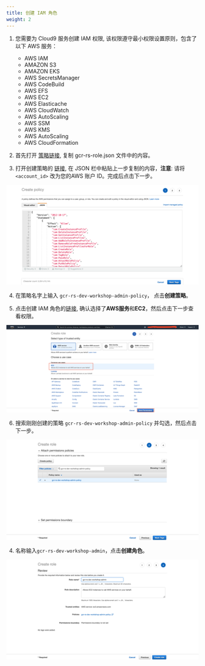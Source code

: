 ```yaml
---
title: 创建 IAM 角色
weight: 2
---
```


1. 您需要为 Cloud9 服务创建 IAM 权限, 该权限遵守最小权限设置原则，包含了以下 AWS 服务：
   - AWS IAM
   - AMAZON S3
   - AMAZON EKS
   - AWS SecretsManager
   - AWS CodeBuild
   - AWS EFS
   - AWS EC2
   - AWS Elasticache
   - AWS CloudWatch
   - AWS AutoScaling
   - AWS SSM
   - AWS KMS
   - AWS AutoScaling
   - AWS CloudFormation
   
2. 首先打开 [策略链接](https://github.com/gcr-solutions/recommender-system-dev-workshop-code/blob/main/scripts/role/gcr-rs-role.json), 复制 gcr-rs-role.json 文件中的内容。

3. 打开创建策略的 [链接](https://console.aws.amazon.com/iam/home#/policies$new?step=edit), 在 JSON 栏中粘贴上一步复制的内容，**注意**: 请将 `<account_id>` 改为您的AWS 账户 ID。完成后点击下一步。

![CREATE POLICY](/images/create-iam-policy.png)
   
4. 在策略名字上输入 `gcr-rs-dev-workshop-admin-policy`， 点击**创建策略**。
   
5. 点击创建 IAM 角色的[链接](https://console.aws.amazon.com/iam/home#/roles$new?step=review&commonUseCase=EC2%2BEC2&selectedUseCase=EC2), 确认选择了**AWS服务**和**EC2**，然后点击下一步查看权限。

![IAM Role EC2](/images/iam-role-ec2.png)

6. 搜索刚刚创建的策略 `gcr-rs-dev-workshop-admin-policy` 并勾选，然后点击下一步。

![IAM Role Least Permission](/images/iam-role-leastPermission.png)

4. 名称输入`gcr-rs-dev-workshop-admin`，点击**创建角色**。

![IAM Role Created](/images/iam-role-name-create.png)


